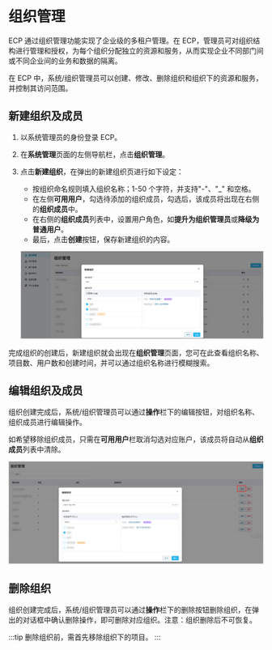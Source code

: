 # 组织管理

ECP 通过组织管理功能实现了企业级的多租户管理。在 ECP，管理员可对组织结构进行管理和授权，为每个组织分配独立的资源和服务，从而实现企业不同部门间或不同企业间的业务和数据的隔离。

在 ECP 中，系统/组织管理员可以创建、修改、删除组织和组织下的资源和服务，并控制其访问范围。  


## 新建组织及成员

1. 以系统管理员的身份登录 ECP。

2. 在**系统管理**页面的左侧导航栏，点击**组织管理**。

3. 点击**新建组织**，在弹出的新建组织页进行如下设定：

   - 按组织命名规则填入组织名称；1-50 个字符，并支持"-"、"_" 和空格。
   - 在左侧**可用用户**，勾选待添加的组织成员，勾选后，该成员将出现在右侧的**组织成员**中。
   - 在右侧的**组织成员**列表中，设置用户角色，如**提升为组织管理员**或**降级为普通用户**。
   - 最后，点击**创建**按钮，保存新建组织的内容。

   ![add org](./_assets/org-new.png)

完成组织的创建后，新建组织就会出现在**组织管理**页面，您可在此查看组织名称、项目数、用户数和创建时间，并可以通过组织名称进行模糊搜索。

## 编辑组织及成员

组织创建完成后，系统/组织管理员可以通过**操作**栏下的编辑按钮，对组织名称、组织成员进行编辑操作。

如希望移除组织成员，只需在**可用用户**栏取消勾选对应账户，该成员将自动从**组织成员**列表中清除。

![org-edit](./_assets/manager-org-edit.png)




## 删除组织

组织创建完成后，系统/组织管理员可以通过**操作**栏下的删除按钮删除组织，在弹出的对话框中确认删除操作，即可删除对应组织。注意：组织删除后不可恢复。

:::tip
删除组织前，需首先移除组织下的项目。
:::

